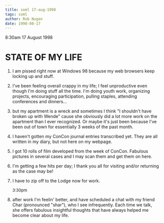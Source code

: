 ```yaml
---
title: soml 17-aug-1998
tags: soml
author: Rob Nugen
date: 1998-08-17
---
```


<title>State of My Life</title>

<p class=date>8:30am 17 August 1998</p>

<h1>STATE OF MY LIFE</h1>


<ol>
<p><li>I am pissed right now at Windows 98 because my web browsers keep locking up and stuff.</li>

<p><li>I've been feeling overall crappy in my life; I feel unproductive even though I'm doing stuff all the time. I'm doing youth work, organizing projects, encouraging participation, pulling staples, attending conferences and dinners...</li>

<p><li>but my apartment is a wreck and sometimes I think "I shouldn't have broken up with Wende" cause she obviously did a lot more work on the apartment than I ever recognized. Or maybe it's just been because I've been out of town for essentially 3 weeks of the past month.</li>

<p><li>I haven't gotten my ConCon journal entries transcribed yet. They are all written in my diary, but not here on my webpage.</li>

<p><li>I got 10 rolls of film developed from the week of ConCon. Fabulous pictures in several cases and I may scan them and get them on here.</li>

<p><li>I'm getting a few hits per day; I thank you all for visiting and/or returning as the case may be!</li>

<p><li>I have to zip off to the Lodge now for work.</li>

<p><font size =-1>3:30pm</font>

<p><li>after work I'm feelin' better, and have scheduled a chat with my friend Char (pronounced "shar"), who I see infrequently.  Each time we talk, she offers fabulous insightful thoughts that have always helped me become clear about my life.</li>

</ol>
</p>
